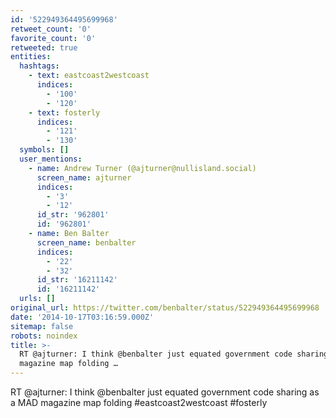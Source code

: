 ```yaml
---
id: '522949364495699968'
retweet_count: '0'
favorite_count: '0'
retweeted: true
entities:
  hashtags:
    - text: eastcoast2westcoast
      indices:
        - '100'
        - '120'
    - text: fosterly
      indices:
        - '121'
        - '130'
  symbols: []
  user_mentions:
    - name: Andrew Turner (@ajturner@nullisland.social)
      screen_name: ajturner
      indices:
        - '3'
        - '12'
      id_str: '962801'
      id: '962801'
    - name: Ben Balter
      screen_name: benbalter
      indices:
        - '22'
        - '32'
      id_str: '16211142'
      id: '16211142'
  urls: []
original_url: https://twitter.com/benbalter/status/522949364495699968
date: '2014-10-17T03:16:59.000Z'
sitemap: false
robots: noindex
title: >-
  RT @ajturner: I think @benbalter just equated government code sharing as a MAD
  magazine map folding …
---
```


RT @ajturner: I think @benbalter just equated government code sharing as a MAD magazine map folding #eastcoast2westcoast #fosterly